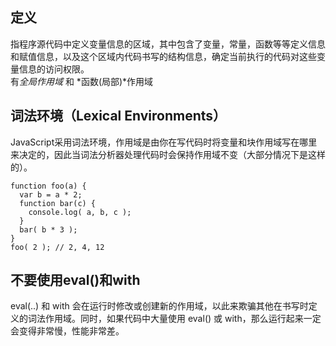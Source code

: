 ## 定义
指程序源代码中定义变量信息的区域，其中包含了变量，常量，函数等等定义信息和赋值信息，以及这个区域内代码书写的结构信息，确定当前执行的代码对这些变量信息的访问权限。    
有*全局作用域* 和 *函数(局部)*作用域
## 词法环境（Lexical Environments）
JavaScript采用词法环境，作用域是由你在写代码时将变量和块作用域写在哪里来决定的，因此当词法分析器处理代码时会保持作用域不变（大部分情况下是这样的）。
```
function foo(a) { 
  var b = a * 2;
  function bar(c) { 
    console.log( a, b, c ); 
  }
  bar( b * 3 );
}
foo( 2 ); // 2, 4, 12
```
## 不要使用eval()和with
eval(..) 和 with 会在运行时修改或创建新的作用域，以此来欺骗其他在书写时定义的词法作用域。同时，如果代码中大量使用 eval() 或 with，那么运行起来一定会变得非常慢，性能非常差。
